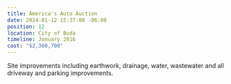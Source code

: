 ```yaml
---
title: America's Auto Auction
date: 2024-01-12 15:37:00 -06:00
position: 12
location: City of Buda
timeline: January 2016
cost: "$2,300,700"
---
```


Site improvements including earthwork, drainage, water, wastewater and all driveway and parking improvements. 